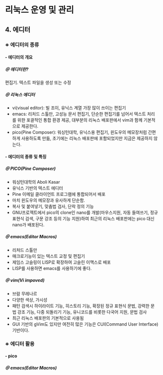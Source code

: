 # 리눅스 운영 및 관리
## 4. 에디터
###  ※ 에디터의 종류
#### - 에디터의 개요

##### ＠ 에디터란?
편집기. 텍스트 파일을 생성 또는 수정

##### ＠ 리눅스 에디터
- vi(visual editor): 빌 조이, 유닉스 계열 가장 많이 쓰이는 편집기
- emacs: 리처드 스톨만, 고성능 문서 편집기, 단순한 편집기를 넘어서 텍스트 처리를 위한 포괄적인 통합 환경 제공, 대부분의 리눅스 배포판에서 vim과 함께 기본적으로 제공한다.
- pico(Pine Composer): 워싱턴대학, 유닉스용 편집기, 윈도우의 메모장처럼 간편하게 사용하도록 만듦, 초기에는 리눅스 배포판에 포함되었지만 지금은 제공하지 않는다.

#### - 에디터의 종류 및 특징
##### ＠ PICO(Pine Composer)
- 워싱턴대학의 Aboli Kasar
- 유닉스 기반의 텍스트 에디터
- Pine 이메일 클라이언트 프로그램에 통합되어서 배포
- 마치 윈도우의 메모장과 유사하게 단순함.
- 복사 및 붙여넣기, 맞춤법 검사, 단락 정의 기능
- GNU프로젝트에서 pico의 clone인 nano를 개발(마우스지원, 자동 들여쓰기, 정규 표현식 검색, 구문 강조 등의 기능 지원)하여 최근의 리눅스 배포판에는 pico 대신 nano가 배포된다.

##### ＠ emacs(Editor Macros)
- 리처드 스톨만
- 매크로기능이 있는 텍스트 교정 및 편집기
- 제임스 고슬링이 LISP로 확장하여 고슬린 이맥스로 배포
- LISP를 사용하면 emacs를 사용하기에 좋다.

##### ＠ vim(Vi impoved)
- 브람 무레나르
- 다양한 색상, 가시성
- 패턴 검색시 하이라이트 기능, 히스토리 기능, 확장된 정규 표현식 문법, 강력한 문법 강조 기능, 다중 되돌리기 기능, 유니코드를 비롯한 다국어 지원, 문법 검사
- 최근 리눅스 배포판의 기본적으로 사용됨
- GUI 기반의 gVim도 있지만 여전히 많은 기능은 CUI(Command User Interface)기반이다.

###  ※ 에디터 활용
#### - pico
##### ＠ emacs(Editor Macros)